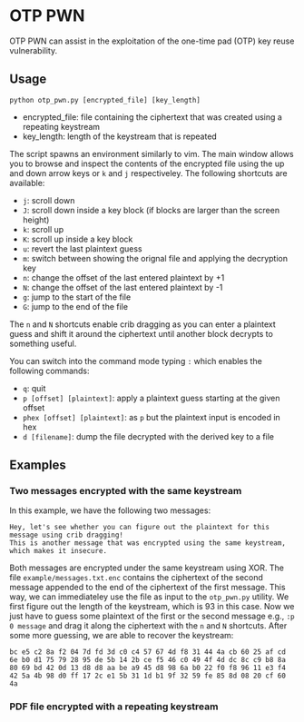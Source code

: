 # OTP PWN

OTP PWN can assist in the exploitation of the one-time pad (OTP) key reuse vulnerability. 

## Usage

`python otp_pwn.py [encrypted_file] [key_length]`

* encrypted_file: file containing the ciphertext that was created using a repeating keystream
* key_length: length of the keystream that is repeated

The script spawns an environment similarly to vim. The main window allows you to browse and inspect the contents of the encrypted file using the up and down arrow keys or `k` and `j` respectiveley. The following shortcuts are available:
* `j`: scroll down
* `J`: scroll down inside a key block (if blocks are larger than the screen height)
* `k`: scroll up
* `K`: scroll up inside a key block
* `u`: revert the last plaintext guess
* `m`: switch between showing the orignal file and applying the decryption key
* `n`: change the offset of the last entered plaintext by +1
* `N`: change the offset of the last entered plaintext by -1
* `g`: jump to the start of the file
* `G`: jump to the end of the file

The `n` and `N` shortcuts enable crib dragging as you can enter a plaintext guess and shift it around the ciphertext until another block decrypts to something useful.

You can switch into the command mode typing `:` which enables the following commands:

* `q`: quit 
* `p [offset] [plaintext]`: apply a plaintext guess starting at the given offset
* `phex [offset] [plaintext]`: as `p` but the plaintext input is encoded in hex
* `d [filename]`: dump the file decrypted with the derived key to a file 

## Examples

### Two messages encrypted with the same keystream

In this example, we have the following two messages:

```
Hey, let's see whether you can figure out the plaintext for this message using crib dragging!
This is another message that was encrypted using the same keystream, which makes it insecure.
```

Both messages are encrypted under the same keystream using XOR. The file `example/messages.txt.enc` contains the ciphertext of the second message appended to the end of the ciphertext of the first message. This way, we can immediateley use the file as input to the `otp_pwn.py` utility. We first figure out the length of the keystream, which is 93 in this case. Now we just have to guess some plaintext of the first or the second message e.g., `:p 0 message` and drag it along the ciphertext with the `n` and `N` shortcuts. After some more guessing, we are able to recover the keystream: 

```
bc e5 c2 8a f2 04 7d fd 3d c0 c4 57 67 4d f8 31 44 4a cb 60 25 af cd 6e b0 d1 75 79 28 95 de 5b 14 2b ce f5 46 c0 49 4f 4d dc 8c c9 b8 8a 80 69 bd 42 0d 13 d8 d8 aa be a9 45 d8 98 6a b0 22 f0 f8 96 11 e3 f4 42 5a 4b 98 d0 ff 17 2c e1 5b 31 1d b1 9f 32 59 fe 85 8d 08 20 cf 60 4a
```

### PDF file encrypted with a repeating keystream